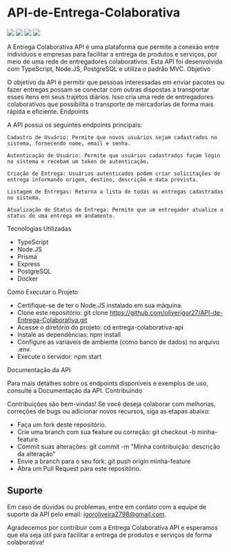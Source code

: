 # API-de-Entrega-Colaborativa
<div align="left">
    <img align="center" src="https://img.shields.io/badge/PostgreSQL-316192?style=for-the-badge&logo=postgresql&logoColor=white">
    <img align="center" src="https://img.shields.io/badge/Express.js-404D59?style=for-the-badge">
    <img align="center" src="https://img.shields.io/badge/TypeScript-007ACC?style=for-the-badge&logo=typescript&logoColor=white">
    <img align="center" src="https://img.shields.io/badge/Prisma-3982CE?style=for-the-badge&logo=Prisma&logoColor=white">
</div>
<br />
A Entrega Colaborativa API é uma plataforma que permite a conexão entre indivíduos e empresas para facilitar a entrega de produtos e serviços, por meio de uma rede de entregadores colaborativos. Esta API foi desenvolvida com TypeScript, Node.JS, PostgreSQL e utiliza o padrão MVC.
Objetivo

O objetivo da API é permitir que pessoas interessadas em enviar pacotes ou fazer entregas possam se conectar com outras dispostas a transportar esses itens em seus trajetos diários. Isso cria uma rede de entregadores colaborativos que possibilita o transporte de mercadorias de forma mais rápida e eficiente.
Endpoints

A API possui os seguintes endpoints principais:

    Cadastro de Usuário: Permite que novos usuários sejam cadastrados no sistema, fornecendo nome, email e senha.

    Autenticação de Usuário: Permite que usuários cadastrados façam login no sistema e recebam um token de autenticação.

    Criação de Entrega: Usuários autenticados podem criar solicitações de entrega informando origem, destino, descrição e data prevista.

    Listagem de Entregas: Retorna a lista de todas as entregas cadastradas no sistema.

    Atualização de Status de Entrega: Permite que um entregador atualize o status de uma entrega em andamento.

Tecnologias Utilizadas

- TypeScript
- Node.JS
- Prisma
- Express
- PostgreSQL
- Docker

Como Executar o Projeto

- Certifique-se de ter o Node.JS instalado em sua máquina.
- Clone este repositório: git clone https://github.com/oliverigor27/API-de-Entrega-Colaborativa.git
- Acesse o diretório do projeto: cd entrega-colaborativa-api
- Instale as dependências: npm install
- Configure as variáveis de ambiente (como banco de dados) no arquivo .env.
- Execute o servidor: npm start

Documentação da API

Para mais detalhes sobre os endpoints disponíveis e exemplos de uso, consulte a Documentação da API.
Contribuindo

Contribuições são bem-vindas! Se você deseja colaborar com melhorias, correções de bugs ou adicionar novos recursos, siga as etapas abaixo:

- Faça um fork deste repositório.
- Crie uma branch com sua feature ou correção: git checkout -b minha-feature
- Commit suas alterações: git commit -m "Minha contribuição: descrição da alteração"
- Envie a branch para o seu fork: git push origin minha-feature
- Abra um Pull Request para este repositório.

## Suporte

Em caso de dúvidas ou problemas, entre em contato com a equipe de suporte da API pelo email: igoroliveira2798@gmail.com.

Agradecemos por contribuir com a Entrega Colaborativa API e esperamos que ela seja útil para facilitar a entrega de produtos e serviços de forma colaborativa!
